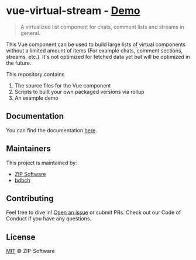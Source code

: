 # vue-virtual-stream - [Demo](https://zip-software.github.io/vue-virtual-stream/)

> A virtualized list component for chats, comment lists and streams in general.

This Vue component can be used to build large lists of virtual components without a limited amount of items (For example chats, comment sections, streams, etc.). It's not optimized for fetched data yet but will be optimized in the future.

This repository contains

1. The source files for the Vue component
2. Scripts to built your own packaged versions via rollup
3. An example demo

## Documentation

You can find the documentation [here](https://vue-virtual-stream.zip.app/).

## Maintainers
This project is maintained by:

* [ZIP Software](https://github.com/ZIP-Software)
* [bdbch](https://github.com/bdbch)

## Contributing

Feel free to dive in! [Open an issue](https://github.com/ZIP-Software/vue-virtual-stream/issues) or submit PRs. Check out our Code of Conduct if you have any questions.

## License

[MIT](https://github.com/ZIP-Software/vue-virtual-stream/blob/master/LICENSE) © ZIP-Software
